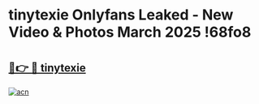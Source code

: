 # tinytexie Onlyfans Leaked - New Video & Photos March 2025 !68fo8

# <h2><a href="https://vkuegn.iuczelnia.edu.pl?title=tinytexie&ref=68fo8">🔗👉 🔴 tinytexie</a></h2>

[![acn](https://github.com/user-attachments/assets/0f9c940e-d8b0-45ae-aac7-cd30a18b3e1c)](https://vkuegn.iuczelnia.edu.pl?title=tinytexie&ref=68fo8)

